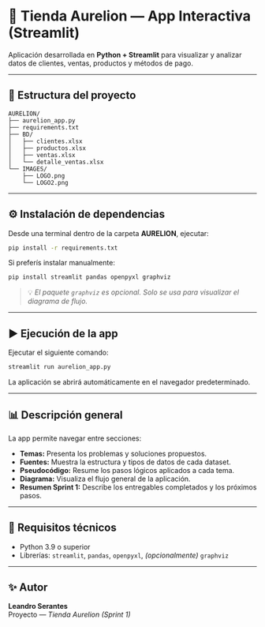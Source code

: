 
# 🛒 Tienda Aurelion — App Interactiva (Streamlit)

Aplicación desarrollada en **Python + Streamlit** para visualizar y analizar datos de clientes, ventas, productos y métodos de pago.

---

## 📁 Estructura del proyecto

```
AURELION/
├── aurelion_app.py
├── requirements.txt
├── BD/
│   ├── clientes.xlsx
│   ├── productos.xlsx
│   ├── ventas.xlsx
│   └── detalle_ventas.xlsx
└── IMAGES/
    ├── LOGO.png
    └── LOGO2.png
```

---

## ⚙️ Instalación de dependencias

Desde una terminal dentro de la carpeta **AURELION**, ejecutar:

```bash
pip install -r requirements.txt
```

Si preferís instalar manualmente:

```bash
pip install streamlit pandas openpyxl graphviz
```

> 💡 *El paquete `graphviz` es opcional. Solo se usa para visualizar el diagrama de flujo.*

---

## ▶️ Ejecución de la app

Ejecutar el siguiente comando:

```bash
streamlit run aurelion_app.py
```

La aplicación se abrirá automáticamente en el navegador predeterminado.

---

## 📊 Descripción general

La app permite navegar entre secciones:

- **Temas:** Presenta los problemas y soluciones propuestos.
- **Fuentes:** Muestra la estructura y tipos de datos de cada dataset.
- **Pseudocódigo:** Resume los pasos lógicos aplicados a cada tema.
- **Diagrama:** Visualiza el flujo general de la aplicación.
- **Resumen Sprint 1:** Describe los entregables completados y los próximos pasos.

---

## 🧩 Requisitos técnicos

- Python 3.9 o superior  
- Librerías: `streamlit`, `pandas`, `openpyxl`, *(opcionalmente)* `graphviz`

---

## ✨ Autor

**Leandro Serantes**  
Proyecto  — *Tienda Aurelion (Sprint 1)*  
